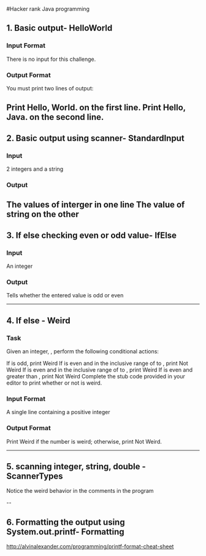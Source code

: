 #Hacker rank Java programming

## 1. Basic output- HelloWorld

### Input Format

There is no input for this challenge.

### Output Format

You must print two lines of output:

Print Hello, World. on the first line.
Print Hello, Java. on the second line.
 ---

## 2. Basic output using scanner- StandardInput

### Input 
2 integers and a string

### Output
The values of interger in one line
The value of string on the other
---

## 3. If else checking even or odd value- IfElse

### Input
An integer

### Output
Tells whether the entered value is odd or even

---

## 4. If else - Weird

### Task
Given an integer, , perform the following conditional actions:

If  is odd, print Weird
If  is even and in the inclusive range of  to , print Not Weird
If  is even and in the inclusive range of  to , print Weird
If  is even and greater than , print Not Weird
Complete the stub code provided in your editor to print whether or not  is weird.

### Input Format

A single line containing a positive integer

### Output Format

Print Weird if the number is weird; otherwise, print Not Weird.

---

## 5. scanning integer, string, double - ScannerTypes

Notice the weird behavior in the comments in the program

--
## 6. Formatting the output using System.out.printf- Formatting

http://alvinalexander.com/programming/printf-format-cheat-sheet
